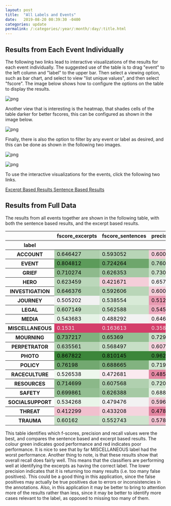 ```yaml
---
layout: post
title:  "All Labels and Events"
date:   2019-08-20 00:39:30 -0400
categories: update
permalink: /:categories/:year/:month/:day/:title.html
---
```


## Results from Each Event Individually

The following two links lead to interactive visualizations of the results for each event individually. The suggested use of the table is to drag "event" to the left column and "label" to the upper bar. Then select a viewing option, such as bar chart, and select to view "list unique values", and then select "fscore". The image below shows how to configure the options on the table to display the results.

![png](/AnalyzeAccountability/assets/barchartfscores.png)

Another view that is interesting is the heatmap, that shades cells of the table darker for better fscores, this can be configured as shown in the image below.

![png](/AnalyzeAccountability/assets/colheatmap.png)

Finally, there is also the option to filter by any event or label as desired, and this can be done as shown in the following two images.

![png](/AnalyzeAccountability/assets/selectevent.png)

![png](/AnalyzeAccountability/assets/selectlabels.png)

To use the interactive visualizations for the events, click the following two links.

<a class="post-link" href="/AnalyzeAccountability/results/2019/08/20/all-label-results-excerpts.html">
	Excerpt Based Results
</a>

<a class="post-link" href="/AnalyzeAccountability/results/2019/08/20/all-label-results-sentences.html">
	Sentence Based Results
</a>

## Results from Full Data

The results from all events together are shown in the following table, with both the sentence based results, and the excerpt based results.

<div class="output_html rendered_html output_subarea output_execute_result">
<style  type="text/css" >
    #T_691d6106_c4a0_11e9_95d5_d4619d2e8c70row0_col0 {
            background-color:  #afcfae;
            color:  #000000;
        }    #T_691d6106_c4a0_11e9_95d5_d4619d2e8c70row0_col1 {
            background-color:  #b8d5b7;
            color:  #000000;
        }    #T_691d6106_c4a0_11e9_95d5_d4619d2e8c70row0_col2 {
            background-color:  #f4ced9;
            color:  #000000;
        }    #T_691d6106_c4a0_11e9_95d5_d4619d2e8c70row0_col3 {
            background-color:  #f0baca;
            color:  #000000;
        }    #T_691d6106_c4a0_11e9_95d5_d4619d2e8c70row0_col4 {
            background-color:  #88b786;
            color:  #000000;
        }    #T_691d6106_c4a0_11e9_95d5_d4619d2e8c70row0_col5 {
            background-color:  #72a870;
            color:  #000000;
        }    #T_691d6106_c4a0_11e9_95d5_d4619d2e8c70row1_col0 {
            background-color:  #5c9b5a;
            color:  #000000;
        }    #T_691d6106_c4a0_11e9_95d5_d4619d2e8c70row1_col1 {
            background-color:  #6ea66c;
            color:  #000000;
        }    #T_691d6106_c4a0_11e9_95d5_d4619d2e8c70row1_col2 {
            background-color:  #b8d5b7;
            color:  #000000;
        }    #T_691d6106_c4a0_11e9_95d5_d4619d2e8c70row1_col3 {
            background-color:  #d1e5d0;
            color:  #000000;
        }    #T_691d6106_c4a0_11e9_95d5_d4619d2e8c70row1_col4 {
            background-color:  #3c863a;
            color:  #000000;
        }    #T_691d6106_c4a0_11e9_95d5_d4619d2e8c70row1_col5 {
            background-color:  #3c863a;
            color:  #000000;
        }    #T_691d6106_c4a0_11e9_95d5_d4619d2e8c70row2_col0 {
            background-color:  #8eba8c;
            color:  #000000;
        }    #T_691d6106_c4a0_11e9_95d5_d4619d2e8c70row2_col1 {
            background-color:  #a5c9a4;
            color:  #000000;
        }    #T_691d6106_c4a0_11e9_95d5_d4619d2e8c70row2_col2 {
            background-color:  #cbe1ca;
            color:  #000000;
        }    #T_691d6106_c4a0_11e9_95d5_d4619d2e8c70row2_col3 {
            background-color:  #fae9ee;
            color:  #000000;
        }    #T_691d6106_c4a0_11e9_95d5_d4619d2e8c70row2_col4 {
            background-color:  #8cb98b;
            color:  #000000;
        }    #T_691d6106_c4a0_11e9_95d5_d4619d2e8c70row2_col5 {
            background-color:  #80b27f;
            color:  #000000;
        }    #T_691d6106_c4a0_11e9_95d5_d4619d2e8c70row3_col0 {
            background-color:  #bbd7ba;
            color:  #000000;
        }    #T_691d6106_c4a0_11e9_95d5_d4619d2e8c70row3_col1 {
            background-color:  #f4ced9;
            color:  #000000;
        }    #T_691d6106_c4a0_11e9_95d5_d4619d2e8c70row3_col2 {
            background-color:  #f2f2f2;
            color:  #000000;
        }    #T_691d6106_c4a0_11e9_95d5_d4619d2e8c70row3_col3 {
            background-color:  #e794ad;
            color:  #000000;
        }    #T_691d6106_c4a0_11e9_95d5_d4619d2e8c70row3_col4 {
            background-color:  #b8d5b7;
            color:  #000000;
        }    #T_691d6106_c4a0_11e9_95d5_d4619d2e8c70row3_col5 {
            background-color:  #f5d3dd;
            color:  #000000;
        }    #T_691d6106_c4a0_11e9_95d5_d4619d2e8c70row4_col0 {
            background-color:  #afcfae;
            color:  #000000;
        }    #T_691d6106_c4a0_11e9_95d5_d4619d2e8c70row4_col1 {
            background-color:  #b9d6b8;
            color:  #000000;
        }    #T_691d6106_c4a0_11e9_95d5_d4619d2e8c70row4_col2 {
            background-color:  #f4ced9;
            color:  #000000;
        }    #T_691d6106_c4a0_11e9_95d5_d4619d2e8c70row4_col3 {
            background-color:  #f4ccd8;
            color:  #000000;
        }    #T_691d6106_c4a0_11e9_95d5_d4619d2e8c70row4_col4 {
            background-color:  #88b786;
            color:  #000000;
        }    #T_691d6106_c4a0_11e9_95d5_d4619d2e8c70row4_col5 {
            background-color:  #8bb889;
            color:  #000000;
        }    #T_691d6106_c4a0_11e9_95d5_d4619d2e8c70row5_col0 {
            background-color:  #f2f2f2;
            color:  #000000;
        }    #T_691d6106_c4a0_11e9_95d5_d4619d2e8c70row5_col1 {
            background-color:  #d8ead7;
            color:  #000000;
        }    #T_691d6106_c4a0_11e9_95d5_d4619d2e8c70row5_col2 {
            background-color:  #e89ab1;
            color:  #000000;
        }    #T_691d6106_c4a0_11e9_95d5_d4619d2e8c70row5_col3 {
            background-color:  #f4d0db;
            color:  #000000;
        }    #T_691d6106_c4a0_11e9_95d5_d4619d2e8c70row5_col4 {
            background-color:  #ebf6ea;
            color:  #000000;
        }    #T_691d6106_c4a0_11e9_95d5_d4619d2e8c70row5_col5 {
            background-color:  #cbe1ca;
            color:  #000000;
        }    #T_691d6106_c4a0_11e9_95d5_d4619d2e8c70row6_col0 {
            background-color:  #c4ddc3;
            color:  #000000;
        }    #T_691d6106_c4a0_11e9_95d5_d4619d2e8c70row6_col1 {
            background-color:  #cbe1ca;
            color:  #000000;
        }    #T_691d6106_c4a0_11e9_95d5_d4619d2e8c70row6_col2 {
            background-color:  #edadc0;
            color:  #000000;
        }    #T_691d6106_c4a0_11e9_95d5_d4619d2e8c70row6_col3 {
            background-color:  #efb9c9;
            color:  #000000;
        }    #T_691d6106_c4a0_11e9_95d5_d4619d2e8c70row6_col4 {
            background-color:  #8fbb8d;
            color:  #000000;
        }    #T_691d6106_c4a0_11e9_95d5_d4619d2e8c70row6_col5 {
            background-color:  #99c298;
            color:  #000000;
        }    #T_691d6106_c4a0_11e9_95d5_d4619d2e8c70row7_col0 {
            background-color:  #e5f2e5;
            color:  #000000;
        }    #T_691d6106_c4a0_11e9_95d5_d4619d2e8c70row7_col1 {
            background-color:  #f2f2f2;
            color:  #000000;
        }    #T_691d6106_c4a0_11e9_95d5_d4619d2e8c70row7_col2 {
            background-color:  #faeaef;
            color:  #000000;
        }    #T_691d6106_c4a0_11e9_95d5_d4619d2e8c70row7_col3 {
            background-color:  #f2f2f2;
            color:  #000000;
        }    #T_691d6106_c4a0_11e9_95d5_d4619d2e8c70row7_col4 {
            background-color:  #f2f2f2;
            color:  #000000;
        }    #T_691d6106_c4a0_11e9_95d5_d4619d2e8c70row7_col5 {
            background-color:  #f7dde4;
            color:  #000000;
        }    #T_691d6106_c4a0_11e9_95d5_d4619d2e8c70row8_col0 {
            background-color:  #d43e6a;
            color:  #f1f1f1;
        }    #T_691d6106_c4a0_11e9_95d5_d4619d2e8c70row8_col1 {
            background-color:  #d43e6a;
            color:  #f1f1f1;
        }    #T_691d6106_c4a0_11e9_95d5_d4619d2e8c70row8_col2 {
            background-color:  #d43e6a;
            color:  #f1f1f1;
        }    #T_691d6106_c4a0_11e9_95d5_d4619d2e8c70row8_col3 {
            background-color:  #d43e6a;
            color:  #f1f1f1;
        }    #T_691d6106_c4a0_11e9_95d5_d4619d2e8c70row8_col4 {
            background-color:  #d43e6a;
            color:  #f1f1f1;
        }    #T_691d6106_c4a0_11e9_95d5_d4619d2e8c70row8_col5 {
            background-color:  #d43e6a;
            color:  #f1f1f1;
        }    #T_691d6106_c4a0_11e9_95d5_d4619d2e8c70row9_col0 {
            background-color:  #7fb17d;
            color:  #000000;
        }    #T_691d6106_c4a0_11e9_95d5_d4619d2e8c70row9_col1 {
            background-color:  #95bf93;
            color:  #000000;
        }    #T_691d6106_c4a0_11e9_95d5_d4619d2e8c70row9_col2 {
            background-color:  #cbe1ca;
            color:  #000000;
        }    #T_691d6106_c4a0_11e9_95d5_d4619d2e8c70row9_col3 {
            background-color:  #f2f2f2;
            color:  #000000;
        }    #T_691d6106_c4a0_11e9_95d5_d4619d2e8c70row9_col4 {
            background-color:  #72a870;
            color:  #000000;
        }    #T_691d6106_c4a0_11e9_95d5_d4619d2e8c70row9_col5 {
            background-color:  #6fa76d;
            color:  #000000;
        }    #T_691d6106_c4a0_11e9_95d5_d4619d2e8c70row10_col0 {
            background-color:  #b5d3b4;
            color:  #000000;
        }    #T_691d6106_c4a0_11e9_95d5_d4619d2e8c70row10_col1 {
            background-color:  #c7dfc6;
            color:  #000000;
        }    #T_691d6106_c4a0_11e9_95d5_d4619d2e8c70row10_col2 {
            background-color:  #f5d3dd;
            color:  #000000;
        }    #T_691d6106_c4a0_11e9_95d5_d4619d2e8c70row10_col3 {
            background-color:  #f0bccb;
            color:  #000000;
        }    #T_691d6106_c4a0_11e9_95d5_d4619d2e8c70row10_col4 {
            background-color:  #99c298;
            color:  #000000;
        }    #T_691d6106_c4a0_11e9_95d5_d4619d2e8c70row10_col5 {
            background-color:  #95bf93;
            color:  #000000;
        }    #T_691d6106_c4a0_11e9_95d5_d4619d2e8c70row11_col0 {
            background-color:  #3c863a;
            color:  #000000;
        }    #T_691d6106_c4a0_11e9_95d5_d4619d2e8c70row11_col1 {
            background-color:  #3c863a;
            color:  #000000;
        }    #T_691d6106_c4a0_11e9_95d5_d4619d2e8c70row11_col2 {
            background-color:  #3c863a;
            color:  #000000;
        }    #T_691d6106_c4a0_11e9_95d5_d4619d2e8c70row11_col3 {
            background-color:  #3c863a;
            color:  #000000;
        }    #T_691d6106_c4a0_11e9_95d5_d4619d2e8c70row11_col4 {
            background-color:  #5b9a59;
            color:  #000000;
        }    #T_691d6106_c4a0_11e9_95d5_d4619d2e8c70row11_col5 {
            background-color:  #599956;
            color:  #000000;
        }    #T_691d6106_c4a0_11e9_95d5_d4619d2e8c70row12_col0 {
            background-color:  #72a870;
            color:  #000000;
        }    #T_691d6106_c4a0_11e9_95d5_d4619d2e8c70row12_col1 {
            background-color:  #82b380;
            color:  #000000;
        }    #T_691d6106_c4a0_11e9_95d5_d4619d2e8c70row12_col2 {
            background-color:  #d1e5d0;
            color:  #000000;
        }    #T_691d6106_c4a0_11e9_95d5_d4619d2e8c70row12_col3 {
            background-color:  #ecf6ec;
            color:  #000000;
        }    #T_691d6106_c4a0_11e9_95d5_d4619d2e8c70row12_col4 {
            background-color:  #52944f;
            color:  #000000;
        }    #T_691d6106_c4a0_11e9_95d5_d4619d2e8c70row12_col5 {
            background-color:  #468d43;
            color:  #000000;
        }    #T_691d6106_c4a0_11e9_95d5_d4619d2e8c70row13_col0 {
            background-color:  #eef7ed;
            color:  #000000;
        }    #T_691d6106_c4a0_11e9_95d5_d4619d2e8c70row13_col1 {
            background-color:  #faeaef;
            color:  #000000;
        }    #T_691d6106_c4a0_11e9_95d5_d4619d2e8c70row13_col2 {
            background-color:  #e589a4;
            color:  #000000;
        }    #T_691d6106_c4a0_11e9_95d5_d4619d2e8c70row13_col3 {
            background-color:  #e17897;
            color:  #000000;
        }    #T_691d6106_c4a0_11e9_95d5_d4619d2e8c70row13_col4 {
            background-color:  #c5dec4;
            color:  #000000;
        }    #T_691d6106_c4a0_11e9_95d5_d4619d2e8c70row13_col5 {
            background-color:  #bcd8bb;
            color:  #000000;
        }    #T_691d6106_c4a0_11e9_95d5_d4619d2e8c70row14_col0 {
            background-color:  #8bb889;
            color:  #000000;
        }    #T_691d6106_c4a0_11e9_95d5_d4619d2e8c70row14_col1 {
            background-color:  #b0d0af;
            color:  #000000;
        }    #T_691d6106_c4a0_11e9_95d5_d4619d2e8c70row14_col2 {
            background-color:  #d1e5d0;
            color:  #000000;
        }    #T_691d6106_c4a0_11e9_95d5_d4619d2e8c70row14_col3 {
            background-color:  #d4e7d3;
            color:  #000000;
        }    #T_691d6106_c4a0_11e9_95d5_d4619d2e8c70row14_col4 {
            background-color:  #83b481;
            color:  #000000;
        }    #T_691d6106_c4a0_11e9_95d5_d4619d2e8c70row14_col5 {
            background-color:  #b9d6b8;
            color:  #000000;
        }    #T_691d6106_c4a0_11e9_95d5_d4619d2e8c70row15_col0 {
            background-color:  #93be92;
            color:  #000000;
        }    #T_691d6106_c4a0_11e9_95d5_d4619d2e8c70row15_col1 {
            background-color:  #a5c9a4;
            color:  #000000;
        }    #T_691d6106_c4a0_11e9_95d5_d4619d2e8c70row15_col2 {
            background-color:  #e4f1e3;
            color:  #000000;
        }    #T_691d6106_c4a0_11e9_95d5_d4619d2e8c70row15_col3 {
            background-color:  #faeaef;
            color:  #000000;
        }    #T_691d6106_c4a0_11e9_95d5_d4619d2e8c70row15_col4 {
            background-color:  #82b380;
            color:  #000000;
        }    #T_691d6106_c4a0_11e9_95d5_d4619d2e8c70row15_col5 {
            background-color:  #83b481;
            color:  #000000;
        }    #T_691d6106_c4a0_11e9_95d5_d4619d2e8c70row16_col0 {
            background-color:  #e9f5e9;
            color:  #000000;
        }    #T_691d6106_c4a0_11e9_95d5_d4619d2e8c70row16_col1 {
            background-color:  #f2f2f2;
            color:  #000000;
        }    #T_691d6106_c4a0_11e9_95d5_d4619d2e8c70row16_col2 {
            background-color:  #f3cbd7;
            color:  #000000;
        }    #T_691d6106_c4a0_11e9_95d5_d4619d2e8c70row16_col3 {
            background-color:  #edadc0;
            color:  #000000;
        }    #T_691d6106_c4a0_11e9_95d5_d4619d2e8c70row16_col4 {
            background-color:  #f2f2f2;
            color:  #000000;
        }    #T_691d6106_c4a0_11e9_95d5_d4619d2e8c70row16_col5 {
            background-color:  #f2f2f2;
            color:  #000000;
        }    #T_691d6106_c4a0_11e9_95d5_d4619d2e8c70row17_col0 {
            background-color:  #f1c0ce;
            color:  #000000;
        }    #T_691d6106_c4a0_11e9_95d5_d4619d2e8c70row17_col1 {
            background-color:  #f5d4de;
            color:  #000000;
        }    #T_691d6106_c4a0_11e9_95d5_d4619d2e8c70row17_col2 {
            background-color:  #e384a0;
            color:  #000000;
        }    #T_691d6106_c4a0_11e9_95d5_d4619d2e8c70row17_col3 {
            background-color:  #eeb5c6;
            color:  #000000;
        }    #T_691d6106_c4a0_11e9_95d5_d4619d2e8c70row17_col4 {
            background-color:  #f0bdcc;
            color:  #000000;
        }    #T_691d6106_c4a0_11e9_95d5_d4619d2e8c70row17_col5 {
            background-color:  #f3cbd7;
            color:  #000000;
        }    #T_691d6106_c4a0_11e9_95d5_d4619d2e8c70row18_col0 {
            background-color:  #c7dfc6;
            color:  #000000;
        }    #T_691d6106_c4a0_11e9_95d5_d4619d2e8c70row18_col1 {
            background-color:  #cfe4ce;
            color:  #000000;
        }    #T_691d6106_c4a0_11e9_95d5_d4619d2e8c70row18_col2 {
            background-color:  #f1c2d0;
            color:  #000000;
        }    #T_691d6106_c4a0_11e9_95d5_d4619d2e8c70row18_col3 {
            background-color:  #ecabbe;
            color:  #000000;
        }    #T_691d6106_c4a0_11e9_95d5_d4619d2e8c70row18_col4 {
            background-color:  #abcdaa;
            color:  #000000;
        }    #T_691d6106_c4a0_11e9_95d5_d4619d2e8c70row18_col5 {
            background-color:  #93be92;
            color:  #000000;
        }</style><table id="T_691d6106_c4a0_11e9_95d5_d4619d2e8c70" ><thead>    <tr>        <th class="blank level0" ></th>        <th class="col_heading level0 col0" >fscore_excerpts</th>        <th class="col_heading level0 col1" >fscore_sentences</th>        <th class="col_heading level0 col2" >precision_excerpts</th>        <th class="col_heading level0 col3" >precision_sentences</th>        <th class="col_heading level0 col4" >recall_excerpts</th>        <th class="col_heading level0 col5" >recall_sentences</th>    </tr>    <tr>        <th class="index_name level0" >label</th>        <th class="blank" ></th>        <th class="blank" ></th>        <th class="blank" ></th>        <th class="blank" ></th>        <th class="blank" ></th>        <th class="blank" ></th>    </tr></thead><tbody>
                <tr>
                        <th id="T_691d6106_c4a0_11e9_95d5_d4619d2e8c70level0_row0" class="row_heading level0 row0" >ACCOUNT</th>
                        <td id="T_691d6106_c4a0_11e9_95d5_d4619d2e8c70row0_col0" class="data row0 col0" >0.646427</td>
                        <td id="T_691d6106_c4a0_11e9_95d5_d4619d2e8c70row0_col1" class="data row0 col1" >0.593052</td>
                        <td id="T_691d6106_c4a0_11e9_95d5_d4619d2e8c70row0_col2" class="data row0 col2" >0.600271</td>
                        <td id="T_691d6106_c4a0_11e9_95d5_d4619d2e8c70row0_col3" class="data row0 col3" >0.520519</td>
                        <td id="T_691d6106_c4a0_11e9_95d5_d4619d2e8c70row0_col4" class="data row0 col4" >0.701298</td>
                        <td id="T_691d6106_c4a0_11e9_95d5_d4619d2e8c70row0_col5" class="data row0 col5" >0.68939</td>
            </tr>
            <tr>
                        <th id="T_691d6106_c4a0_11e9_95d5_d4619d2e8c70level0_row1" class="row_heading level0 row1" >EVENT</th>
                        <td id="T_691d6106_c4a0_11e9_95d5_d4619d2e8c70row1_col0" class="data row1 col0" >0.804812</td>
                        <td id="T_691d6106_c4a0_11e9_95d5_d4619d2e8c70row1_col1" class="data row1 col1" >0.724264</td>
                        <td id="T_691d6106_c4a0_11e9_95d5_d4619d2e8c70row1_col2" class="data row1 col2" >0.760016</td>
                        <td id="T_691d6106_c4a0_11e9_95d5_d4619d2e8c70row1_col3" class="data row1 col3" >0.669544</td>
                        <td id="T_691d6106_c4a0_11e9_95d5_d4619d2e8c70row1_col4" class="data row1 col4" >0.85576</td>
                        <td id="T_691d6106_c4a0_11e9_95d5_d4619d2e8c70row1_col5" class="data row1 col5" >0.788855</td>
            </tr>
            <tr>
                        <th id="T_691d6106_c4a0_11e9_95d5_d4619d2e8c70level0_row2" class="row_heading level0 row2" >GRIEF</th>
                        <td id="T_691d6106_c4a0_11e9_95d5_d4619d2e8c70row2_col0" class="data row2 col0" >0.710274</td>
                        <td id="T_691d6106_c4a0_11e9_95d5_d4619d2e8c70row2_col1" class="data row2 col1" >0.626353</td>
                        <td id="T_691d6106_c4a0_11e9_95d5_d4619d2e8c70row2_col2" class="data row2 col2" >0.730314</td>
                        <td id="T_691d6106_c4a0_11e9_95d5_d4619d2e8c70row2_col3" class="data row2 col3" >0.594215</td>
                        <td id="T_691d6106_c4a0_11e9_95d5_d4619d2e8c70row2_col4" class="data row2 col4" >0.691717</td>
                        <td id="T_691d6106_c4a0_11e9_95d5_d4619d2e8c70row2_col5" class="data row2 col5" >0.66238</td>
            </tr>
            <tr>
                        <th id="T_691d6106_c4a0_11e9_95d5_d4619d2e8c70level0_row3" class="row_heading level0 row3" >HERO</th>
                        <td id="T_691d6106_c4a0_11e9_95d5_d4619d2e8c70row3_col0" class="data row3 col0" >0.623459</td>
                        <td id="T_691d6106_c4a0_11e9_95d5_d4619d2e8c70row3_col1" class="data row3 col1" >0.421671</td>
                        <td id="T_691d6106_c4a0_11e9_95d5_d4619d2e8c70row3_col2" class="data row3 col2" >0.657407</td>
                        <td id="T_691d6106_c4a0_11e9_95d5_d4619d2e8c70row3_col3" class="data row3 col3" >0.458261</td>
                        <td id="T_691d6106_c4a0_11e9_95d5_d4619d2e8c70row3_col4" class="data row3 col4" >0.601905</td>
                        <td id="T_691d6106_c4a0_11e9_95d5_d4619d2e8c70row3_col5" class="data row3 col5" >0.390779</td>
            </tr>
            <tr>
                        <th id="T_691d6106_c4a0_11e9_95d5_d4619d2e8c70level0_row4" class="row_heading level0 row4" >INVESTIGATION</th>
                        <td id="T_691d6106_c4a0_11e9_95d5_d4619d2e8c70row4_col0" class="data row4 col0" >0.646376</td>
                        <td id="T_691d6106_c4a0_11e9_95d5_d4619d2e8c70row4_col1" class="data row4 col1" >0.592606</td>
                        <td id="T_691d6106_c4a0_11e9_95d5_d4619d2e8c70row4_col2" class="data row4 col2" >0.600388</td>
                        <td id="T_691d6106_c4a0_11e9_95d5_d4619d2e8c70row4_col3" class="data row4 col3" >0.549435</td>
                        <td id="T_691d6106_c4a0_11e9_95d5_d4619d2e8c70row4_col4" class="data row4 col4" >0.700388</td>
                        <td id="T_691d6106_c4a0_11e9_95d5_d4619d2e8c70row4_col5" class="data row4 col5" >0.645075</td>
            </tr>
            <tr>
                        <th id="T_691d6106_c4a0_11e9_95d5_d4619d2e8c70level0_row5" class="row_heading level0 row5" >JOURNEY</th>
                        <td id="T_691d6106_c4a0_11e9_95d5_d4619d2e8c70row5_col0" class="data row5 col0" >0.505202</td>
                        <td id="T_691d6106_c4a0_11e9_95d5_d4619d2e8c70row5_col1" class="data row5 col1" >0.538554</td>
                        <td id="T_691d6106_c4a0_11e9_95d5_d4619d2e8c70row5_col2" class="data row5 col2" >0.51264</td>
                        <td id="T_691d6106_c4a0_11e9_95d5_d4619d2e8c70row5_col3" class="data row5 col3" >0.552931</td>
                        <td id="T_691d6106_c4a0_11e9_95d5_d4619d2e8c70row5_col4" class="data row5 col4" >0.499084</td>
                        <td id="T_691d6106_c4a0_11e9_95d5_d4619d2e8c70row5_col5" class="data row5 col5" >0.527772</td>
            </tr>
            <tr>
                        <th id="T_691d6106_c4a0_11e9_95d5_d4619d2e8c70level0_row6" class="row_heading level0 row6" >LEGAL</th>
                        <td id="T_691d6106_c4a0_11e9_95d5_d4619d2e8c70row6_col0" class="data row6 col0" >0.607149</td>
                        <td id="T_691d6106_c4a0_11e9_95d5_d4619d2e8c70row6_col1" class="data row6 col1" >0.562588</td>
                        <td id="T_691d6106_c4a0_11e9_95d5_d4619d2e8c70row6_col2" class="data row6 col2" >0.545679</td>
                        <td id="T_691d6106_c4a0_11e9_95d5_d4619d2e8c70row6_col3" class="data row6 col3" >0.517006</td>
                        <td id="T_691d6106_c4a0_11e9_95d5_d4619d2e8c70row6_col4" class="data row6 col4" >0.684539</td>
                        <td id="T_691d6106_c4a0_11e9_95d5_d4619d2e8c70row6_col5" class="data row6 col5" >0.617024</td>
            </tr>
            <tr>
                        <th id="T_691d6106_c4a0_11e9_95d5_d4619d2e8c70level0_row7" class="row_heading level0 row7" >MEDIA</th>
                        <td id="T_691d6106_c4a0_11e9_95d5_d4619d2e8c70row7_col0" class="data row7 col0" >0.543683</td>
                        <td id="T_691d6106_c4a0_11e9_95d5_d4619d2e8c70row7_col1" class="data row7 col1" >0.488292</td>
                        <td id="T_691d6106_c4a0_11e9_95d5_d4619d2e8c70row7_col2" class="data row7 col2" >0.646586</td>
                        <td id="T_691d6106_c4a0_11e9_95d5_d4619d2e8c70row7_col3" class="data row7 col3" >0.608507</td>
                        <td id="T_691d6106_c4a0_11e9_95d5_d4619d2e8c70row7_col4" class="data row7 col4" >0.469642</td>
                        <td id="T_691d6106_c4a0_11e9_95d5_d4619d2e8c70row7_col5" class="data row7 col5" >0.409108</td>
            </tr>
            <tr>
                        <th id="T_691d6106_c4a0_11e9_95d5_d4619d2e8c70level0_row8" class="row_heading level0 row8" >MISCELLANEOUS</th>
                        <td id="T_691d6106_c4a0_11e9_95d5_d4619d2e8c70row8_col0" class="data row8 col0" >0.1531</td>
                        <td id="T_691d6106_c4a0_11e9_95d5_d4619d2e8c70row8_col1" class="data row8 col1" >0.163613</td>
                        <td id="T_691d6106_c4a0_11e9_95d5_d4619d2e8c70row8_col2" class="data row8 col2" >0.358333</td>
                        <td id="T_691d6106_c4a0_11e9_95d5_d4619d2e8c70row8_col3" class="data row8 col3" >0.316412</td>
                        <td id="T_691d6106_c4a0_11e9_95d5_d4619d2e8c70row8_col4" class="data row8 col4" >0.0979628</td>
                        <td id="T_691d6106_c4a0_11e9_95d5_d4619d2e8c70row8_col5" class="data row8 col5" >0.111955</td>
            </tr>
            <tr>
                        <th id="T_691d6106_c4a0_11e9_95d5_d4619d2e8c70level0_row9" class="row_heading level0 row9" >MOURNING</th>
                        <td id="T_691d6106_c4a0_11e9_95d5_d4619d2e8c70row9_col0" class="data row9 col0" >0.737217</td>
                        <td id="T_691d6106_c4a0_11e9_95d5_d4619d2e8c70row9_col1" class="data row9 col1" >0.65369</td>
                        <td id="T_691d6106_c4a0_11e9_95d5_d4619d2e8c70row9_col2" class="data row9 col2" >0.72905</td>
                        <td id="T_691d6106_c4a0_11e9_95d5_d4619d2e8c70row9_col3" class="data row9 col3" >0.618216</td>
                        <td id="T_691d6106_c4a0_11e9_95d5_d4619d2e8c70row9_col4" class="data row9 col4" >0.745644</td>
                        <td id="T_691d6106_c4a0_11e9_95d5_d4619d2e8c70row9_col5" class="data row9 col5" >0.694081</td>
            </tr>
            <tr>
                        <th id="T_691d6106_c4a0_11e9_95d5_d4619d2e8c70level0_row10" class="row_heading level0 row10" >PERPETRATOR</th>
                        <td id="T_691d6106_c4a0_11e9_95d5_d4619d2e8c70row10_col0" class="data row10 col0" >0.635561</td>
                        <td id="T_691d6106_c4a0_11e9_95d5_d4619d2e8c70row10_col1" class="data row10 col1" >0.568497</td>
                        <td id="T_691d6106_c4a0_11e9_95d5_d4619d2e8c70row10_col2" class="data row10 col2" >0.607743</td>
                        <td id="T_691d6106_c4a0_11e9_95d5_d4619d2e8c70row10_col3" class="data row10 col3" >0.521118</td>
                        <td id="T_691d6106_c4a0_11e9_95d5_d4619d2e8c70row10_col4" class="data row10 col4" >0.666198</td>
                        <td id="T_691d6106_c4a0_11e9_95d5_d4619d2e8c70row10_col5" class="data row10 col5" >0.625522</td>
            </tr>
            <tr>
                        <th id="T_691d6106_c4a0_11e9_95d5_d4619d2e8c70level0_row11" class="row_heading level0 row11" >PHOTO</th>
                        <td id="T_691d6106_c4a0_11e9_95d5_d4619d2e8c70row11_col0" class="data row11 col0" >0.867822</td>
                        <td id="T_691d6106_c4a0_11e9_95d5_d4619d2e8c70row11_col1" class="data row11 col1" >0.810145</td>
                        <td id="T_691d6106_c4a0_11e9_95d5_d4619d2e8c70row11_col2" class="data row11 col2" >0.962235</td>
                        <td id="T_691d6106_c4a0_11e9_95d5_d4619d2e8c70row11_col3" class="data row11 col3" >0.903715</td>
                        <td id="T_691d6106_c4a0_11e9_95d5_d4619d2e8c70row11_col4" class="data row11 col4" >0.791482</td>
                        <td id="T_691d6106_c4a0_11e9_95d5_d4619d2e8c70row11_col5" class="data row11 col5" >0.734191</td>
            </tr>
            <tr>
                        <th id="T_691d6106_c4a0_11e9_95d5_d4619d2e8c70level0_row12" class="row_heading level0 row12" >POLICY</th>
                        <td id="T_691d6106_c4a0_11e9_95d5_d4619d2e8c70row12_col0" class="data row12 col0" >0.76198</td>
                        <td id="T_691d6106_c4a0_11e9_95d5_d4619d2e8c70row12_col1" class="data row12 col1" >0.688665</td>
                        <td id="T_691d6106_c4a0_11e9_95d5_d4619d2e8c70row12_col2" class="data row12 col2" >0.719699</td>
                        <td id="T_691d6106_c4a0_11e9_95d5_d4619d2e8c70row12_col3" class="data row12 col3" >0.624043</td>
                        <td id="T_691d6106_c4a0_11e9_95d5_d4619d2e8c70row12_col4" class="data row12 col4" >0.809883</td>
                        <td id="T_691d6106_c4a0_11e9_95d5_d4619d2e8c70row12_col5" class="data row12 col5" >0.768284</td>
            </tr>
            <tr>
                        <th id="T_691d6106_c4a0_11e9_95d5_d4619d2e8c70level0_row13" class="row_heading level0 row13" >RACECULTURE</th>
                        <td id="T_691d6106_c4a0_11e9_95d5_d4619d2e8c70row13_col0" class="data row13 col0" >0.526538</td>
                        <td id="T_691d6106_c4a0_11e9_95d5_d4619d2e8c70row13_col1" class="data row13 col1" >0.472681</td>
                        <td id="T_691d6106_c4a0_11e9_95d5_d4619d2e8c70row13_col2" class="data row13 col2" >0.485271</td>
                        <td id="T_691d6106_c4a0_11e9_95d5_d4619d2e8c70row13_col3" class="data row13 col3" >0.411426</td>
                        <td id="T_691d6106_c4a0_11e9_95d5_d4619d2e8c70row13_col4" class="data row13 col4" >0.577077</td>
                        <td id="T_691d6106_c4a0_11e9_95d5_d4619d2e8c70row13_col5" class="data row13 col5" >0.555978</td>
            </tr>
            <tr>
                        <th id="T_691d6106_c4a0_11e9_95d5_d4619d2e8c70level0_row14" class="row_heading level0 row14" >RESOURCES</th>
                        <td id="T_691d6106_c4a0_11e9_95d5_d4619d2e8c70row14_col0" class="data row14 col0" >0.714699</td>
                        <td id="T_691d6106_c4a0_11e9_95d5_d4619d2e8c70row14_col1" class="data row14 col1" >0.607568</td>
                        <td id="T_691d6106_c4a0_11e9_95d5_d4619d2e8c70row14_col2" class="data row14 col2" >0.720465</td>
                        <td id="T_691d6106_c4a0_11e9_95d5_d4619d2e8c70row14_col3" class="data row14 col3" >0.664053</td>
                        <td id="T_691d6106_c4a0_11e9_95d5_d4619d2e8c70row14_col4" class="data row14 col4" >0.710595</td>
                        <td id="T_691d6106_c4a0_11e9_95d5_d4619d2e8c70row14_col5" class="data row14 col5" >0.561214</td>
            </tr>
            <tr>
                        <th id="T_691d6106_c4a0_11e9_95d5_d4619d2e8c70level0_row15" class="row_heading level0 row15" >SAFETY</th>
                        <td id="T_691d6106_c4a0_11e9_95d5_d4619d2e8c70row15_col0" class="data row15 col0" >0.699861</td>
                        <td id="T_691d6106_c4a0_11e9_95d5_d4619d2e8c70row15_col1" class="data row15 col1" >0.626388</td>
                        <td id="T_691d6106_c4a0_11e9_95d5_d4619d2e8c70row15_col2" class="data row15 col2" >0.688813</td>
                        <td id="T_691d6106_c4a0_11e9_95d5_d4619d2e8c70row15_col3" class="data row15 col3" >0.598168</td>
                        <td id="T_691d6106_c4a0_11e9_95d5_d4619d2e8c70row15_col4" class="data row15 col4" >0.71184</td>
                        <td id="T_691d6106_c4a0_11e9_95d5_d4619d2e8c70row15_col5" class="data row15 col5" >0.658571</td>
            </tr>
            <tr>
                        <th id="T_691d6106_c4a0_11e9_95d5_d4619d2e8c70level0_row16" class="row_heading level0 row16" >SOCIALSUPPORT</th>
                        <td id="T_691d6106_c4a0_11e9_95d5_d4619d2e8c70row16_col0" class="data row16 col0" >0.534268</td>
                        <td id="T_691d6106_c4a0_11e9_95d5_d4619d2e8c70row16_col1" class="data row16 col1" >0.479476</td>
                        <td id="T_691d6106_c4a0_11e9_95d5_d4619d2e8c70row16_col2" class="data row16 col2" >0.596018</td>
                        <td id="T_691d6106_c4a0_11e9_95d5_d4619d2e8c70row16_col3" class="data row16 col3" >0.498682</td>
                        <td id="T_691d6106_c4a0_11e9_95d5_d4619d2e8c70row16_col4" class="data row16 col4" >0.487058</td>
                        <td id="T_691d6106_c4a0_11e9_95d5_d4619d2e8c70row16_col5" class="data row16 col5" >0.462509</td>
            </tr>
            <tr>
                        <th id="T_691d6106_c4a0_11e9_95d5_d4619d2e8c70level0_row17" class="row_heading level0 row17" >THREAT</th>
                        <td id="T_691d6106_c4a0_11e9_95d5_d4619d2e8c70row17_col0" class="data row17 col0" >0.412299</td>
                        <td id="T_691d6106_c4a0_11e9_95d5_d4619d2e8c70row17_col1" class="data row17 col1" >0.433208</td>
                        <td id="T_691d6106_c4a0_11e9_95d5_d4619d2e8c70row17_col2" class="data row17 col2" >0.4785</td>
                        <td id="T_691d6106_c4a0_11e9_95d5_d4619d2e8c70row17_col3" class="data row17 col3" >0.509968</td>
                        <td id="T_691d6106_c4a0_11e9_95d5_d4619d2e8c70row17_col4" class="data row17 col4" >0.366263</td>
                        <td id="T_691d6106_c4a0_11e9_95d5_d4619d2e8c70row17_col5" class="data row17 col5" >0.378187</td>
            </tr>
            <tr>
                        <th id="T_691d6106_c4a0_11e9_95d5_d4619d2e8c70level0_row18" class="row_heading level0 row18" >TRAUMA</th>
                        <td id="T_691d6106_c4a0_11e9_95d5_d4619d2e8c70row18_col0" class="data row18 col0" >0.60162</td>
                        <td id="T_691d6106_c4a0_11e9_95d5_d4619d2e8c70row18_col1" class="data row18 col1" >0.552743</td>
                        <td id="T_691d6106_c4a0_11e9_95d5_d4619d2e8c70row18_col2" class="data row18 col2" >0.57845</td>
                        <td id="T_691d6106_c4a0_11e9_95d5_d4619d2e8c70row18_col3" class="data row18 col3" >0.494055</td>
                        <td id="T_691d6106_c4a0_11e9_95d5_d4619d2e8c70row18_col4" class="data row18 col4" >0.628757</td>
                        <td id="T_691d6106_c4a0_11e9_95d5_d4619d2e8c70row18_col5" class="data row18 col5" >0.629151</td>
            </tr>
    </tbody></table>
</div>

This table identifies which f-scores, precision and recall values were the best, and compares the sentence based and excerpt based results. The colour green indicates good performance and red indicates poor performance. It is nice to see that by far MISCELLANEOUS label had the worst performance. Another thing to note, is that these results show that overall recall does fairly well. This means that the classifiers are performing well at identifying the excerpts as having the correct label. The lower precision indicates that it is returning too many results (i.e. too many false positives). This could be a good thing in this application, since the false positives may actually be true positives due to errors or inconsistencies in the annotations. Also, in this application it may be better to bring to attention more of the results rather than less, since it may be better to identify more cases relevant to the label, as opposed to missing too many of them.
